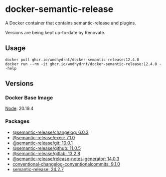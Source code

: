 # docker-semantic-release

A Docker container that contains semantic-release and plugins.

Versions are being kept up-to-date by Renovate.

## Usage

```shell
docker pull ghcr.io/wndhydrnt/docker-semantic-release:12.4.0
docker run --rm -it ghcr.io/wndhydrnt/docker-semantic-release:12.4.0 --help
```

## Versions

### Docker Base Image

[Node](https://hub.docker.com/_/node): 20.19.4

### Packages

- [@semantic-release/changelog: 6.0.3](https://www.npmjs.com/package/@semantic-release/changelog/v/6.0.3)
- [@semantic-release/exec: 7.1.0](https://www.npmjs.com/package/@semantic-release/exec/v/7.1.0)
- [@semantic-release/git: 10.0.1](https://www.npmjs.com/package/@semantic-release/git/v/10.0.1)
- [@semantic-release/github: 11.0.5](https://www.npmjs.com/package/@semantic-release/github/v/11.0.5)
- [@semantic-release/gitlab: 13.2.8](https://www.npmjs.com/package/@semantic-release/gitlab/v/13.2.8)
- [@semantic-release/release-notes-generator: 14.0.3](https://www.npmjs.com/package/@semantic-release/release-notes-generator/v/14.0.3)
- [conventional-changelog-conventionalcommits: 9.1.0](https://www.npmjs.com/package/conventional-changelog-conventionalcommits/v/9.1.0)
- [semantic-release: 24.2.7](https://www.npmjs.com/package/semantic-release/v/24.2.7)

